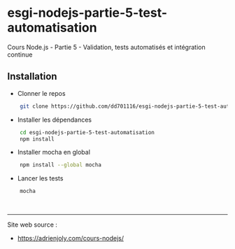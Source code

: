 # esgi-nodejs-partie-5-test-automatisation
Cours Node.js - Partie 5 - Validation, tests automatisés et intégration continue

## Installation

- Clonner le repos
```sh
    git clone https://github.com/dd701116/esgi-nodejs-partie-5-test-automatisation.git
```

- Installer les dépendances
```sh
    cd esgi-nodejs-partie-5-test-automatisation
    npm install
```

- Installer mocha en global
```sh
    npm install --global mocha
```

- Lancer les tests
```sh
    mocha
```

<br>
<hr>

Site web source :
- https://adrienjoly.com/cours-nodejs/